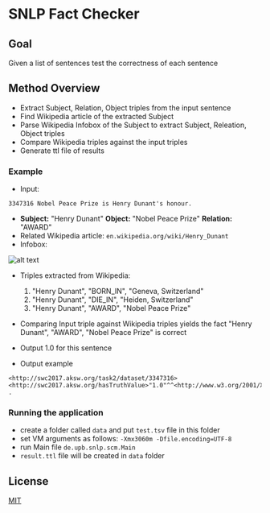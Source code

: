 # SNLP Fact Checker

## Goal
Given a list of sentences test the correctness of each sentence

## Method Overview
- Extract Subject, Relation, Object triples from the input sentence
- Find Wikipedia article of the extracted Subject
- Parse Wikipedia Infobox of the Subject to extract Subject, Releation, Object triples
- Compare Wikipedia triples against the input triples
- Generate ttl file of results

### Example
- Input:
```
3347316	Nobel Peace Prize is Henry Dunant's honour.
```

- **Subject:** "Henry Dunant" **Object:** "Nobel Peace Prize" **Relation:** "AWARD"
- Related Wikipedia article: `en.wikipedia.org/wiki/Henry_Dunant`
- Infobox: 

![alt text](https://github.com/semicolonMissing/SNLP-Fact-Checker/blob/master/infobox.PNG)

- Triples extracted from Wikipedia:
  1. "Henry Dunant", "BORN_IN", "Geneva, Switzerland"
  2. "Henry Dunant", "DIE_IN", "Heiden, Switzerland"
  3. "Henry Dunant", "AWARD", "Nobel Peace Prize"

- Comparing Input triple against Wikipedia triples yields the fact "Henry Dunant", "AWARD", "Nobel Peace Prize" is correct
- Output 1.0 for this sentence

- Output example
```
<http://swc2017.aksw.org/task2/dataset/3347316><http://swc2017.aksw.org/hasTruthValue>"1.0"^^<http://www.w3.org/2001/XMLSchema#double> .
```
### Running the application
- create a folder called `data` and put `test.tsv` file in this folder
- set VM arguments as follows: `-Xmx3060m -Dfile.encoding=UTF-8`
- run Main file `de.upb.snlp.scm.Main`
- `result.ttl` file will be created in `data` folder

## License

[MIT](https://github.com/semicolonMissing/SNLP-Fact-Checker/blob/master/LICENSE)

